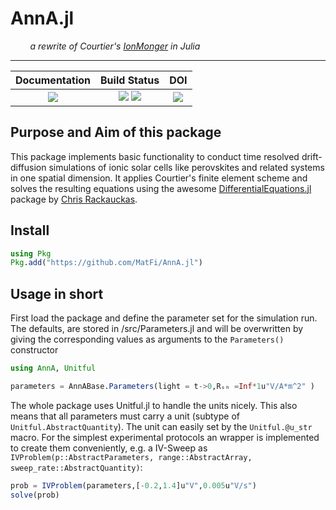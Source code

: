 # AnnA.jl
&nbsp; &nbsp; &nbsp; &nbsp; _a rewrite of Courtier's [IonMonger](https://github.com/PerovskiteSCModelling/IonMonger) in Julia_
___

| **Documentation**          | **Build Status**        | **DOI**
|:--------------------------:|:----------------:|:-------------:
| [![][docs-dev-img]][docs-dev-url] | [![][ci-img]][ci-url] [![][codecov-img]][codecov-url]|[![][doi-img]][doi-url]

## Purpose and Aim of this package
This package implements basic functionality to conduct time resolved drift-diffusion simulations of ionic solar cells like perovskites and related systems in one spatial dimension. It applies Courtier's finite element scheme and solves the resulting equations using the awesome [DifferentialEquations.jl](https://github.com/JuliaDiffEq/DifferentialEquations.jl) package by [Chris Rackauckas](https://github.com/JuliaDiffEq/DifferentialEquations.jl/commits?author=ChrisRackauckas).

## Install
```julia
using Pkg
Pkg.add("https://github.com/MatFi/AnnA.jl")
```
## Usage in short
First load the package and define the parameter set for the simulation run.
The defaults, are stored in /src/Parameters.jl and will be overwritten by giving the corresponding values as arguments to the `Parameters()` constructor
```julia
using AnnA, Unitful

parameters = AnnABase.Parameters(light = t->0,Rₛₕ =Inf*1u"V/A*m^2" )
```
The whole package uses Unitful.jl to handle the units nicely. This also means that all parameters must carry a unit (subtype of `Unitful.AbstractQuantity`). The unit can easily set by the `Unitful.@u_str` macro.
For the simplest experimental protocols an wrapper is implemented to create them conveniently, e.g. a IV-Sweep as `IVProblem(p::AbstractParameters, range::AbstractArray, sweep_rate::AbstractQuantity)`:
```julia
prob = IVProblem(parameters,[-0.2,1.4]u"V",0.005u"V/s")
solve(prob)
```


[docs-dev-img]: https://img.shields.io/badge/docs-dev-blue.svg
[docs-dev-url]: https://matfi.github.io/AnnA.jl/dev/

[codecov-img]: https://codecov.io/gh/MatFi/AnnA.jl/branch/master/graph/badge.svg
[codecov-url]: https://codecov.io/gh/MatFi/AnnA.jl/
[ci-img]: https://github.com/MatFi/AnnA.jl/actions/workflows/CI.yml/badge.svg?branch=master
[ci-url]: https://github.com/MatFi/AnnA.jl/actions/workflows/CI.yml

[issues-url]: https://github.com/MatFi/AnnA.jl/issues

[doi-img]: https://zenodo.org/badge/356375703.svg
[doi-url]: https://zenodo.org/badge/latestdoi/356375703
